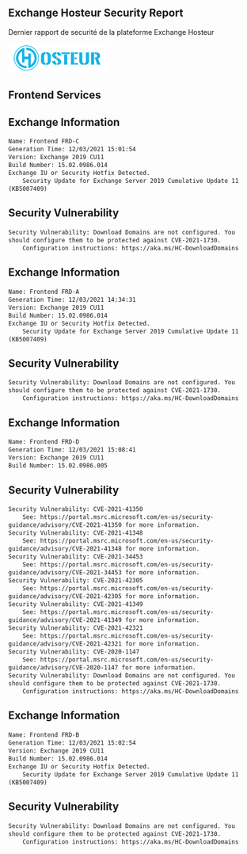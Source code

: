 ﻿## Exchange Hosteur Security Report
Dernier rapport de securité de la plateforme Exchange Hosteur

![logo](img/logo-hosteur_2021.png)

## Frontend Services

Exchange Information
--------------------
	Name: Frontend FRD-C
	Generation Time: 12/03/2021 15:01:54
	Version: Exchange 2019 CU11
	Build Number: 15.02.0986.014
	Exchange IU or Security Hotfix Detected.
		Security Update for Exchange Server 2019 Cumulative Update 11 (KB5007409)
Security Vulnerability
----------------------
	Security Vulnerability: Download Domains are not configured. You should configure them to be protected against CVE-2021-1730.
		Configuration instructions: https://aka.ms/HC-DownloadDomains

Exchange Information
--------------------
	Name: Frontend FRD-A
	Generation Time: 12/03/2021 14:34:31
	Version: Exchange 2019 CU11
	Build Number: 15.02.0986.014
	Exchange IU or Security Hotfix Detected.
		Security Update for Exchange Server 2019 Cumulative Update 11 (KB5007409)
Security Vulnerability
----------------------
	Security Vulnerability: Download Domains are not configured. You should configure them to be protected against CVE-2021-1730.
		Configuration instructions: https://aka.ms/HC-DownloadDomains

Exchange Information
--------------------
	Name: Frontend FRD-D
	Generation Time: 12/03/2021 15:08:41
	Version: Exchange 2019 CU11
	Build Number: 15.02.0986.005
Security Vulnerability
----------------------
	Security Vulnerability: CVE-2021-41350
		See: https://portal.msrc.microsoft.com/en-us/security-guidance/advisory/CVE-2021-41350 for more information.
	Security Vulnerability: CVE-2021-41348
		See: https://portal.msrc.microsoft.com/en-us/security-guidance/advisory/CVE-2021-41348 for more information.
	Security Vulnerability: CVE-2021-34453
		See: https://portal.msrc.microsoft.com/en-us/security-guidance/advisory/CVE-2021-34453 for more information.
	Security Vulnerability: CVE-2021-42305
		See: https://portal.msrc.microsoft.com/en-us/security-guidance/advisory/CVE-2021-42305 for more information.
	Security Vulnerability: CVE-2021-41349
		See: https://portal.msrc.microsoft.com/en-us/security-guidance/advisory/CVE-2021-41349 for more information.
	Security Vulnerability: CVE-2021-42321
		See: https://portal.msrc.microsoft.com/en-us/security-guidance/advisory/CVE-2021-42321 for more information.
	Security Vulnerability: CVE-2020-1147
		See: https://portal.msrc.microsoft.com/en-us/security-guidance/advisory/CVE-2020-1147 for more information.
	Security Vulnerability: Download Domains are not configured. You should configure them to be protected against CVE-2021-1730.
		Configuration instructions: https://aka.ms/HC-DownloadDomains

Exchange Information
--------------------
	Name: Frontend FRD-B
	Generation Time: 12/03/2021 15:02:54
	Version: Exchange 2019 CU11
	Build Number: 15.02.0986.014
	Exchange IU or Security Hotfix Detected.
		Security Update for Exchange Server 2019 Cumulative Update 11 (KB5007409)
Security Vulnerability
----------------------
	Security Vulnerability: Download Domains are not configured. You should configure them to be protected against CVE-2021-1730.
		Configuration instructions: https://aka.ms/HC-DownloadDomains

